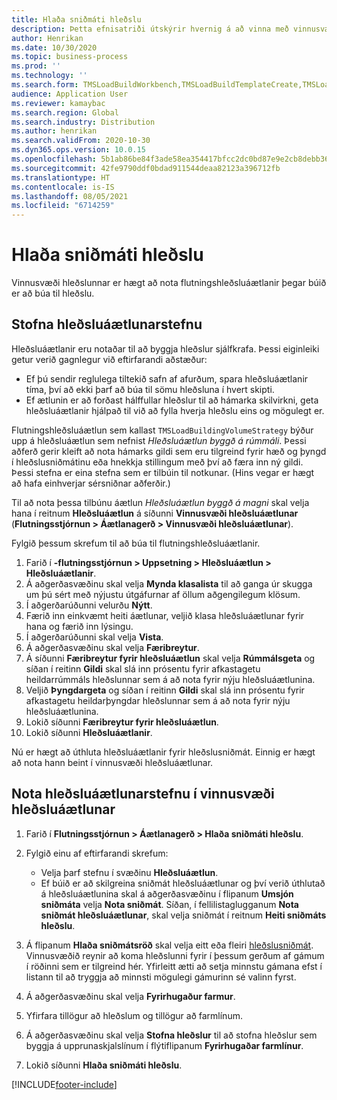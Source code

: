 ```yaml
---
title: Hlaða sniðmáti hleðslu
description: Þetta efnisatriði útskýrir hvernig á að vinna með vinnusvæði hleðsluáætlunar.
author: Henrikan
ms.date: 10/30/2020
ms.topic: business-process
ms.prod: ''
ms.technology: ''
ms.search.form: TMSLoadBuildWorkbench,TMSLoadBuildTemplateCreate,TMSLoadBuildStrategy,TMSLoadBuildTemplateApply
audience: Application User
ms.reviewer: kamaybac
ms.search.region: Global
ms.search.industry: Distribution
ms.author: henrikan
ms.search.validFrom: 2020-10-30
ms.dyn365.ops.version: 10.0.15
ms.openlocfilehash: 5b1ab86be84f3ade58ea354417bfcc2dc0bd87e9e2cb8debb36ea43f7b877f54
ms.sourcegitcommit: 42fe9790ddf0bdad911544deaa82123a396712fb
ms.translationtype: HT
ms.contentlocale: is-IS
ms.lasthandoff: 08/05/2021
ms.locfileid: "6714259"
---
```

# <a name="load-building-workbench"></a>Hlaða sniðmáti hleðslu

Vinnusvæði hleðslunnar er hægt að nota flutningshleðsluáætlanir þegar búið er að búa til hleðslu.

## <a name="create-a-load-building-strategy"></a>Stofna hleðsluáætlunarstefnu

Hleðsluáætlanir eru notaðar til að byggja hleðslur sjálfkrafa. Þessi eiginleiki getur verið gagnlegur við eftirfarandi aðstæður:

- Ef þú sendir reglulega tiltekið safn af afurðum, spara hleðsluáætlanir tíma, því að ekki þarf að búa til sömu hleðsluna í hvert skipti.
- Ef ætlunin er að forðast hálffullar hleðslur til að hámarka skilvirkni, geta hleðsluáætlanir hjálpað til við að fylla hverja hleðslu eins og mögulegt er.

Flutningshleðsluáætlun sem kallast `TMSLoadBuildingVolumeStrategy` býður upp á hleðsluáætlun sem nefnist *Hleðsluáætlun byggð á rúmmáli*. Þessi aðferð gerir kleift að nota hámarks gildi sem eru tilgreind fyrir hæð og þyngd í hleðslusniðmátinu eða hnekkja stillingum með því að færa inn ný gildi. Þessi stefna er eina stefna sem er tilbúin til notkunar. (Hins vegar er hægt að hafa einhverjar sérsniðnar aðferðir.)

Til að nota þessa tilbúnu áætlun *Hleðsluáætlun byggð á magni* skal velja hana í reitnum **Hleðsluáætlun** á síðunni **Vinnusvæði hleðsluáætlunar** (**Flutningsstjórnun &gt; Áætlanagerð &gt; Vinnusvæði hleðsluáætlunar**).

Fylgið þessum skrefum til að búa til flutningshleðsluáætlanir.

1. Farið í **-flutningsstjórnun &gt; Uppsetning &gt; Hleðsluáætlun &gt; Hleðsluáætlanir**.
1. Á aðgerðasvæðinu skal velja **Mynda klasalista** til að ganga úr skugga um þú sért með nýjustu útgáfurnar af öllum aðgengilegum klösum.
1. Í aðgerðarúðunni velurðu **Nýtt**.
1. Færið inn einkvæmt heiti áætlunar, veljið klasa hleðsluáætlunar fyrir hana og færið inn lýsingu.
1. Í aðgerðarúðunni skal velja **Vista**.
1. Á aðgerðasvæðinu skal velja **Færibreytur**.
1. Á síðunni **Færibreytur fyrir hleðsluáætlun** skal velja **Rúmmálsgeta** og síðan í reitinn **Gildi** skal slá inn prósentu fyrir afkastagetu heildarrúmmáls hleðslunnar sem á að nota fyrir nýju hleðsluáætlunina.
1. Veljið **Þyngdargeta** og síðan í reitinn **Gildi** skal slá inn prósentu fyrir afkastagetu heildarþyngdar hleðslunnar sem á að nota fyrir nýju hleðsluáætlunina.
1. Lokið síðunni **Færibreytur fyrir hleðsluáætlun**.
1. Lokið síðunni **Hleðsluáætlanir**.

Nú er hægt að úthluta hleðsluáætlanir fyrir hleðslusniðmát. Einnig er hægt að nota hann beint í vinnusvæði hleðsluáætlunar.

## <a name="use-a-load-building-strategy-in-the-load-building-workbench"></a>Nota hleðsluáætlunarstefnu í vinnusvæði hleðsluáætlunar

1. Farið í **Flutningsstjórnun &gt; Áætlanagerð &gt; Hlaða sniðmáti hleðslu**.
1. Fylgið einu af eftirfarandi skrefum:

    - Velja þarf stefnu í svæðinu **Hleðsluáætlun**.
    - Ef búið er að skilgreina sniðmát hleðsluáætlunar og því verið úthlutað á hleðsluáætlunina skal á aðgerðasvæðinu í flipanum **Umsjón sniðmáta** velja **Nota sniðmát**. Síðan, í fellilistaglugganum **Nota sniðmát hleðsluáætlunar**, skal velja sniðmát í reitnum **Heiti sniðmáts hleðslu**.

1. Á flipanum **Hlaða sniðmátsröð** skal velja eitt eða fleiri [hleðslusniðmát](load-template.md). Vinnusvæðið reynir að koma hleðslunni fyrir í þessum gerðum af gámum í röðinni sem er tilgreind hér. Yfirleitt ætti að setja minnstu gámana efst í listann til að tryggja að minnsti mögulegi gámurinn sé valinn fyrst.
1. Á aðgerðasvæðinu skal velja **Fyrirhugaður farmur**.
1. Yfirfara tillögur að hleðslum og tillögur að farmlínum.
1. Á aðgerðasvæðinu skal velja **Stofna hleðslur** til að stofna hleðslur sem byggja á upprunaskjalslínum í flýtiflipanum **Fyrirhugaðar farmlínur**.
1. Lokið síðunni **Hlaða sniðmáti hleðslu**.


[!INCLUDE[footer-include](../../../includes/footer-banner.md)]